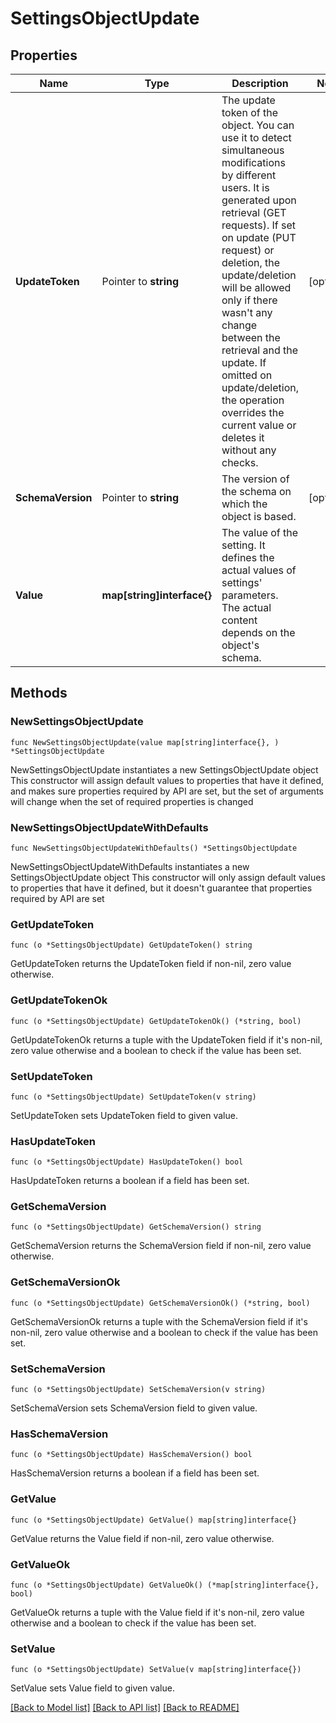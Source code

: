 # SettingsObjectUpdate

## Properties

Name | Type | Description | Notes
------------ | ------------- | ------------- | -------------
**UpdateToken** | Pointer to **string** | The update token of the object. You can use it to detect simultaneous modifications by different users.   It is generated upon retrieval (GET requests). If set on update (PUT request) or deletion, the update/deletion will be allowed only if there wasn&#39;t any change between the retrieval and the update.   If omitted on update/deletion, the operation overrides the current value or deletes it without any checks. | [optional] 
**SchemaVersion** | Pointer to **string** | The version of the schema on which the object is based. | [optional] 
**Value** | **map[string]interface{}** | The value of the setting.    It defines the actual values of settings&#39; parameters.   The actual content depends on the object&#39;s schema. | 

## Methods

### NewSettingsObjectUpdate

`func NewSettingsObjectUpdate(value map[string]interface{}, ) *SettingsObjectUpdate`

NewSettingsObjectUpdate instantiates a new SettingsObjectUpdate object
This constructor will assign default values to properties that have it defined,
and makes sure properties required by API are set, but the set of arguments
will change when the set of required properties is changed

### NewSettingsObjectUpdateWithDefaults

`func NewSettingsObjectUpdateWithDefaults() *SettingsObjectUpdate`

NewSettingsObjectUpdateWithDefaults instantiates a new SettingsObjectUpdate object
This constructor will only assign default values to properties that have it defined,
but it doesn't guarantee that properties required by API are set

### GetUpdateToken

`func (o *SettingsObjectUpdate) GetUpdateToken() string`

GetUpdateToken returns the UpdateToken field if non-nil, zero value otherwise.

### GetUpdateTokenOk

`func (o *SettingsObjectUpdate) GetUpdateTokenOk() (*string, bool)`

GetUpdateTokenOk returns a tuple with the UpdateToken field if it's non-nil, zero value otherwise
and a boolean to check if the value has been set.

### SetUpdateToken

`func (o *SettingsObjectUpdate) SetUpdateToken(v string)`

SetUpdateToken sets UpdateToken field to given value.

### HasUpdateToken

`func (o *SettingsObjectUpdate) HasUpdateToken() bool`

HasUpdateToken returns a boolean if a field has been set.

### GetSchemaVersion

`func (o *SettingsObjectUpdate) GetSchemaVersion() string`

GetSchemaVersion returns the SchemaVersion field if non-nil, zero value otherwise.

### GetSchemaVersionOk

`func (o *SettingsObjectUpdate) GetSchemaVersionOk() (*string, bool)`

GetSchemaVersionOk returns a tuple with the SchemaVersion field if it's non-nil, zero value otherwise
and a boolean to check if the value has been set.

### SetSchemaVersion

`func (o *SettingsObjectUpdate) SetSchemaVersion(v string)`

SetSchemaVersion sets SchemaVersion field to given value.

### HasSchemaVersion

`func (o *SettingsObjectUpdate) HasSchemaVersion() bool`

HasSchemaVersion returns a boolean if a field has been set.

### GetValue

`func (o *SettingsObjectUpdate) GetValue() map[string]interface{}`

GetValue returns the Value field if non-nil, zero value otherwise.

### GetValueOk

`func (o *SettingsObjectUpdate) GetValueOk() (*map[string]interface{}, bool)`

GetValueOk returns a tuple with the Value field if it's non-nil, zero value otherwise
and a boolean to check if the value has been set.

### SetValue

`func (o *SettingsObjectUpdate) SetValue(v map[string]interface{})`

SetValue sets Value field to given value.



[[Back to Model list]](../README.md#documentation-for-models) [[Back to API list]](../README.md#documentation-for-api-endpoints) [[Back to README]](../README.md)


